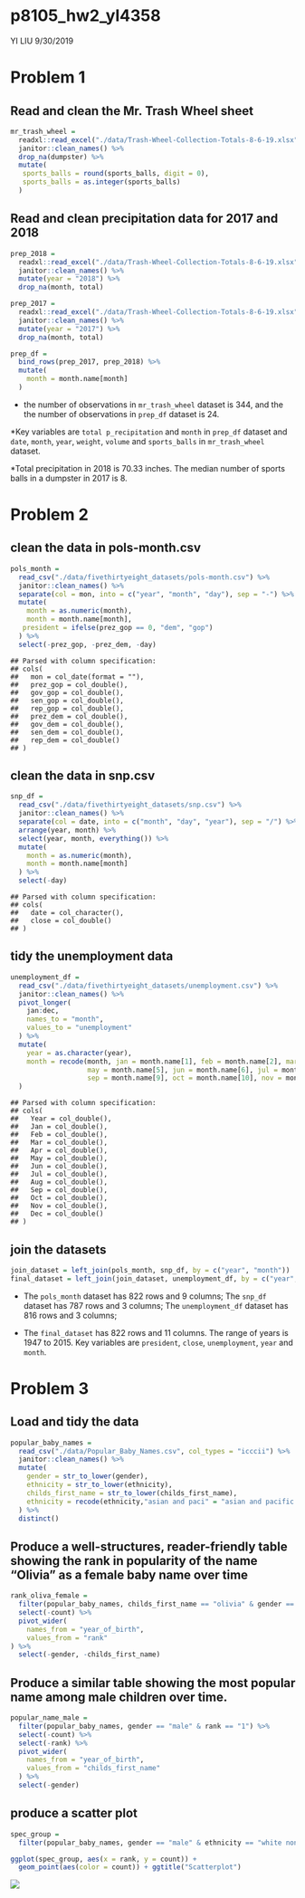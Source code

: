 p8105\_hw2\_yl4358
================
YI LIU
9/30/2019

# Problem 1

## Read and clean the Mr. Trash Wheel sheet

``` r
mr_trash_wheel = 
  readxl::read_excel("./data/Trash-Wheel-Collection-Totals-8-6-19.xlsx", sheet = "Mr. Trash Wheel", range = "A2:N408") %>% 
  janitor::clean_names() %>% 
  drop_na(dumpster) %>%
  mutate(
   sports_balls = round(sports_balls, digit = 0),
   sports_balls = as.integer(sports_balls)
  ) 
```

## Read and clean precipitation data for 2017 and 2018

``` r
prep_2018 = 
  readxl::read_excel("./data/Trash-Wheel-Collection-Totals-8-6-19.xlsx", sheet = "2018 Precipitation", range = "A2:B14") %>%
  janitor::clean_names() %>% 
  mutate(year = "2018") %>% 
  drop_na(month, total)

prep_2017 = 
  readxl::read_excel("./data/Trash-Wheel-Collection-Totals-8-6-19.xlsx", sheet = "2017 Precipitation", range = "A2:B14") %>%
  janitor::clean_names() %>% 
  mutate(year = "2017") %>% 
  drop_na(month, total)

prep_df = 
  bind_rows(prep_2017, prep_2018) %>% 
  mutate(
    month = month.name[month]
  ) 
```

  - the number of observations in `mr_trash_wheel` dataset is 344, and
    the the number of observations in `prep_df` dataset is 24.

\*Key variables are `total p_recipitation` and `month` in `prep_df`
dataset and `date`, `month`, `year`, `weight`, `volume` and
`sports_balls` in `mr_trash_wheel` dataset.

\*Total precipitation in 2018 is 70.33 inches. The median number of
sports balls in a dumpster in 2017 is 8.

# Problem 2

## clean the data in pols-month.csv

``` r
pols_month = 
  read_csv("./data/fivethirtyeight_datasets/pols-month.csv") %>% 
  janitor::clean_names() %>%
  separate(col = mon, into = c("year", "month", "day"), sep = "-") %>% 
  mutate(
    month = as.numeric(month),
    month = month.name[month],
   president = ifelse(prez_gop == 0, "dem", "gop")
  ) %>% 
  select(-prez_gop, -prez_dem, -day) 
```

    ## Parsed with column specification:
    ## cols(
    ##   mon = col_date(format = ""),
    ##   prez_gop = col_double(),
    ##   gov_gop = col_double(),
    ##   sen_gop = col_double(),
    ##   rep_gop = col_double(),
    ##   prez_dem = col_double(),
    ##   gov_dem = col_double(),
    ##   sen_dem = col_double(),
    ##   rep_dem = col_double()
    ## )

## clean the data in snp.csv

``` r
snp_df = 
  read_csv("./data/fivethirtyeight_datasets/snp.csv") %>% 
  janitor::clean_names() %>%
  separate(col = date, into = c("month", "day", "year"), sep = "/") %>% 
  arrange(year, month) %>% 
  select(year, month, everything()) %>% 
  mutate(
    month = as.numeric(month),
    month = month.name[month]
  ) %>% 
  select(-day)
```

    ## Parsed with column specification:
    ## cols(
    ##   date = col_character(),
    ##   close = col_double()
    ## )

## tidy the unemployment data

``` r
unemployment_df = 
  read_csv("./data/fivethirtyeight_datasets/unemployment.csv") %>% 
  janitor::clean_names() %>%
  pivot_longer(
    jan:dec,
    names_to = "month",
    values_to = "unemployment"
  ) %>% 
  mutate(
    year = as.character(year),
    month = recode(month, jan = month.name[1], feb = month.name[2], mar = month.name[3], apr = month.name[4],
                   may = month.name[5], jun = month.name[6], jul = month.name[7], aug = month.name[8], 
                   sep = month.name[9], oct = month.name[10], nov = month.name[11], dec = month.name[12])
  )
```

    ## Parsed with column specification:
    ## cols(
    ##   Year = col_double(),
    ##   Jan = col_double(),
    ##   Feb = col_double(),
    ##   Mar = col_double(),
    ##   Apr = col_double(),
    ##   May = col_double(),
    ##   Jun = col_double(),
    ##   Jul = col_double(),
    ##   Aug = col_double(),
    ##   Sep = col_double(),
    ##   Oct = col_double(),
    ##   Nov = col_double(),
    ##   Dec = col_double()
    ## )

## join the datasets

``` r
join_dataset = left_join(pols_month, snp_df, by = c("year", "month"))
final_dataset = left_join(join_dataset, unemployment_df, by = c("year", "month"))
```

  - The `pols_month` dataset has 822 rows and 9 columns; The `snp_df`
    dataset has 787 rows and 3 columns; The `unemployment_df` dataset
    has 816 rows and 3 columns;

  - The `final_dataset` has 822 rows and 11 columns. The range of years
    is 1947 to 2015. Key variables are `president`, `close`,
    `unemployment`, `year` and `month`.

# Problem 3

## Load and tidy the data

``` r
popular_baby_names = 
  read_csv("./data/Popular_Baby_Names.csv", col_types = "icccii") %>% 
  janitor::clean_names() %>% 
  mutate(
    gender = str_to_lower(gender),
    ethnicity = str_to_lower(ethnicity),
    childs_first_name = str_to_lower(childs_first_name),
    ethnicity = recode(ethnicity,"asian and paci" = "asian and pacific islander", "black non hisp" = "black non hispanic", "white non hisp" = "white non hispanic", "hisp" = "hispanic" )
  ) %>% 
  distinct()
```

## Produce a well-structures, reader-friendly table showing the rank in popularity of the name “Olivia” as a female baby name over time

``` r
rank_oliva_female = 
  filter(popular_baby_names, childs_first_name == "olivia" & gender == "female") %>% 
  select(-count) %>% 
  pivot_wider(
    names_from = "year_of_birth",
    values_from = "rank"
) %>% 
  select(-gender, -childs_first_name)
```

## Produce a similar table showing the most popular name among male children over time.

``` r
popular_name_male = 
  filter(popular_baby_names, gender == "male" & rank == "1") %>% 
  select(-count) %>% 
  select(-rank) %>% 
  pivot_wider(
    names_from = "year_of_birth",
    values_from = "childs_first_name"
  ) %>% 
  select(-gender)
```

## produce a scatter plot

``` r
spec_group = 
  filter(popular_baby_names, gender == "male" & ethnicity == "white non hispanic" & year_of_birth == 2016)

ggplot(spec_group, aes(x = rank, y = count)) +
  geom_point(aes(color = count)) + ggtitle("Scatterplot") 
```

![](p8105_hw2_yl4358_files/figure-gfm/unnamed-chunk-10-1.png)<!-- -->
